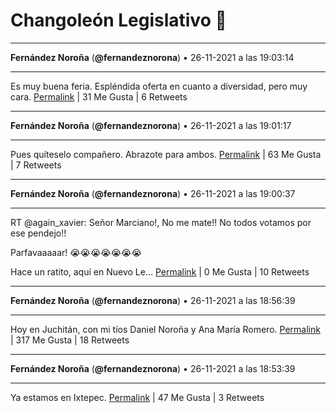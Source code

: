 # Changoleón Legislativo 🙈
*****
**Fernández Noroña** (**@fernandeznorona**) • 26-11-2021 a las 19:03:14
*****
Es muy buena feria. Espléndida oferta en cuanto a diversidad, pero muy cara.
[Permalink](https://twitter.com/fernandeznorona/status/1464429580618547201) | 31 Me Gusta | 6 Retweets
*****
**Fernández Noroña** (**@fernandeznorona**) • 26-11-2021 a las 19:01:17
*****
Pues quíteselo compañero. Abrazote para ambos.
[Permalink](https://twitter.com/fernandeznorona/status/1464429089058660355) | 63 Me Gusta | 7 Retweets
*****
**Fernández Noroña** (**@fernandeznorona**) • 26-11-2021 a las 19:00:37
*****
RT @again_xavier: Señor Marciano!, No me mate!! No todos votamos por ese pendejo!!


Parfavaaaaar!
😭😭😭😭😭😭😭


Hace un ratito, aquí en Nuevo Le…
[Permalink](https://twitter.com/fernandeznorona/status/1464428921651351552) | 0 Me Gusta | 10 Retweets
*****
**Fernández Noroña** (**@fernandeznorona**) • 26-11-2021 a las 18:56:39
*****
Hoy en Juchitán, con mi tíos Daniel Noroña y Ana María Romero.
[Permalink](https://twitter.com/fernandeznorona/status/1464427923767762945) | 317 Me Gusta | 18 Retweets
*****
**Fernández Noroña** (**@fernandeznorona**) • 26-11-2021 a las 18:53:39
*****
Ya estamos en Ixtepec.
[Permalink](https://twitter.com/fernandeznorona/status/1464427167123746816) | 47 Me Gusta | 3 Retweets